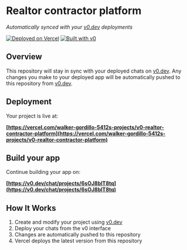 # Realtor contractor platform

*Automatically synced with your [v0.dev](https://v0.dev) deployments*

[![Deployed on Vercel](https://img.shields.io/badge/Deployed%20on-Vercel-black?style=for-the-badge&logo=vercel)](https://vercel.com/walker-gordillo-5412s-projects/v0-realtor-contractor-platform)
[![Built with v0](https://img.shields.io/badge/Built%20with-v0.dev-black?style=for-the-badge)](https://v0.dev/chat/projects/6sOJ8blT8tq)

## Overview

This repository will stay in sync with your deployed chats on [v0.dev](https://v0.dev).
Any changes you make to your deployed app will be automatically pushed to this repository from [v0.dev](https://v0.dev).

## Deployment

Your project is live at:

**[https://vercel.com/walker-gordillo-5412s-projects/v0-realtor-contractor-platform](https://vercel.com/walker-gordillo-5412s-projects/v0-realtor-contractor-platform)**

## Build your app

Continue building your app on:

**[https://v0.dev/chat/projects/6sOJ8blT8tq](https://v0.dev/chat/projects/6sOJ8blT8tq)**

## How It Works

1. Create and modify your project using [v0.dev](https://v0.dev)
2. Deploy your chats from the v0 interface
3. Changes are automatically pushed to this repository
4. Vercel deploys the latest version from this repository
